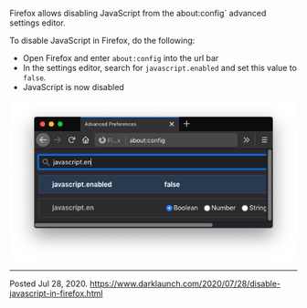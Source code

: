 Firefox allows disabling JavaScript from the <kdb>about:config` advanced settings editor.

To disable JavaScript in Firefox, do the following:

* Open Firefox and enter `about:config` into the url bar
* In the settings editor, search for `javascript.enabled` and set this value to `false`.
* JavaScript is now disabled

<img alt="" src="/img/uploads/2020-07/firefox-disable-javascript.png" />

---


Posted Jul 28, 2020.
https://www.darklaunch.com/2020/07/28/disable-javascript-in-firefox.html